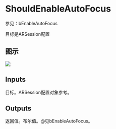 # ShouldEnableAutoFocus

参见：bEnableAutoFocus

目标是ARSession配置

## 图示

![]($-20221218-17590071.png)

## Inputs

目标。ARSession配置对象参考。 

## Outputs

返回值。布尔值。@见bEnableAutoFocus。
